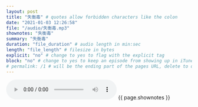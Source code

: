 ```yaml
---
layout: post
title: "失衡毒" # quotes allow forbidden characters like the colon
date: "2021-01-03 12:26:58"
file: "/audio/失衡毒.mp3"
shownotes: "失衡毒"
summary: "失衡毒"
duration: "file_duration" # audio length in min:sec
length: "file_length" # filesize in bytes
explicit: "no" # change to yes to flag with the explicit tag
block: "no" # change to yes to keep an episode from showing up in iTunes
# permalink: /1 # will be the ending part of the pages URL, delete to default to the title
---
```


<audio controls>
<source src="{{site.url}}{{site.baseurl}}{{ page.file }}" type="audio/x-mp3">
Your browser does not support the audio element.
</audio>
{{ page.shownotes }}
